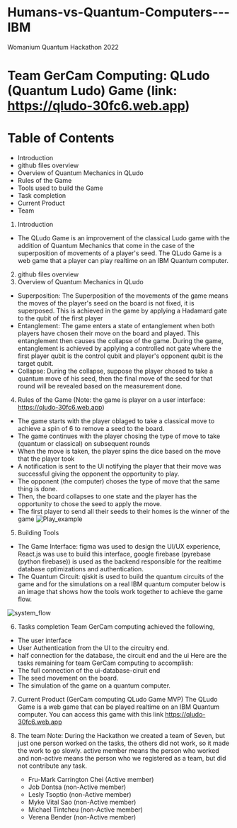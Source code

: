 # Humans-vs-Quantum-Computers---IBM
Womanium Quantum Hackathon 2022
# Team GerCam Computing: QLudo (Quantum Ludo) Game (link: https://qludo-30fc6.web.app)
# Table of Contents
- Introduction 
- github files overview
- Overview of Quantum Mechanics in QLudo
- Rules of the Game
- Tools used to build the Game
- Task completion
- Current Product
- Team

1. Introduction
- The QLudo Game is an improvement of the classical Ludo game with the addition of Quantum Mechanics that come in the case of the superposition of movements of a player's seed. The QLudo Game is a web game that a player can play realtime on an IBM Quantum computer.

2. github files overview
3. Overview of Quantum Mechanics in QLudo
- Superposition: The Superposition of the movements of the game means the moves of the player's seed on the board is not fixed, it is superposed. This is achieved in the game by applying a Hadamard gate to the qubit of the first player
- Entanglement: The game enters a state of entanglement when both players have chosen their move on the board and played. This entanglement then causes the collapse of the game. During the game, entanglement is achieved by applying a controlled not gate where the first player qubit is the control qubit and player's opponent qubit is the target qubit.
- Collapse: During the collapse, suppose the player chosed to take a quantum move of his seed, then the final move of the seed for that round will be revealed based on the measurement done.

4. Rules of the Game (Note: the game is player on a user interface: https://qludo-30fc6.web.app)
- The game starts with the player oblaged to take a classical move to achieve a spin of 6 to remove a seed to the board.
- The game continues with the player chosing the type of move to take (quantum or classical) on subsequent rounds
- When the move is taken, the player spins the dice based on the move that the player took
- A notification is sent to the UI notifying the player that their move was successful giving the opponent the opportunity to play.
- The opponent (the computer) choses the type of move that the same thing is done.
- Then, the board collapses to one state and the player has the opportunity to chose the seed to apply the move.
- The first player to send all their seeds to their homes is the winner of the game
![Play_example](https://user-images.githubusercontent.com/103027105/186297992-6d3e7aee-0432-471f-b29e-2325da2ed174.png)

5. Building Tools
- The Game Interface: figma was used to design the UI/UX experience, React.js was use to build this interface, google firebase (pyrebase (python firebase)) is used as the backend responsible for the realtime database optimizations and authentication.
- The Quantum Circuit: qiskit is used to build the quantum circuits of the game and for the simulations on a real IBM quantum computer
below is an image that shows how the tools work together to achieve the game flow.

![system_flow](https://user-images.githubusercontent.com/103027105/186298967-3c636c60-b687-4e0a-b8c2-9458e9f3c5e5.png)


6. Tasks completion
Team GerCam computing achieved the following,
- The user interface
- User Authentication from the UI to the circuitry end.
- half connection for the database, the circuit end and the ui
Here are the tasks remaining for team GerCam computing to accomplish:
- The full connection of the ui-database-ciruit end
- The seed movement on the board.
- The simulation of the game on a quantum computer.

7. Current Product (GerCam computing QLudo Game MVP)
The QLudo Game is a web game that can be played realtime on an IBM Quantum computer. You can access this game with this link https://qludo-30fc6.web.app

8. The team
Note: During the Hackathon we created a team of Seven, but just one person worked on the tasks, the others did not work, so it made the work to go slowly. active member means the person who worked and non-active means the person who we registered as a team, but did not contribute any task.
   - Fru-Mark Carrington Chei (Active member)
   - Job Dontsa (non-Active member)
   - Lesly Tsoptio (non-Active member)
   - Myke Vital Sao (non-Active member)
   - Michael Tintcheu (non-Active member)
   - Verena Bender (non-Active member)
    

